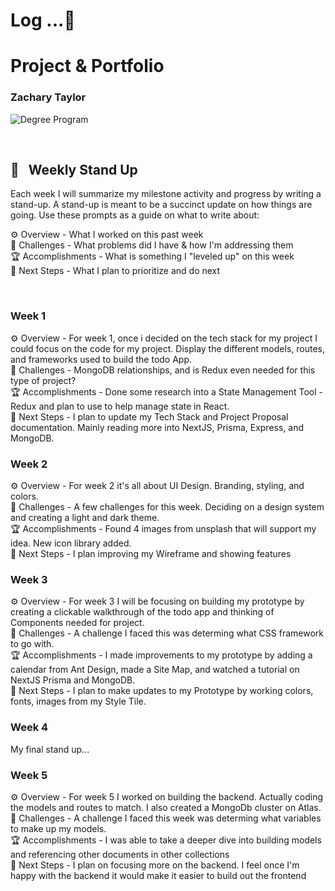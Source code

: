 
# Log ...🚀 



# Project & Portfolio
### Zachary Taylor 


![Degree Program](https://img.shields.io/badge/degree-web%20development-blue.svg)&nbsp; 

<br>


## 📢 &nbsp; Weekly Stand Up

Each week I will summarize my milestone activity and progress by writing a stand-up. A stand-up is meant to be a succinct update on how things are going. Use these prompts as a guide on what to write about:

⚙️ Overview - What I worked on this past week
<br>
🌵 Challenges - What problems did I have & how I'm addressing them
<br>
🏆 Accomplishments - What is something I "leveled up" on this week
<br>
🔮 Next Steps - What I plan to prioritize and do next

<br>

### Week 1

⚙️ Overview - For week 1, once i decided on the tech stack for my project I could focus on the code for my project. Display the different models, routes, and frameworks used to build the todo App.
<br>
🌵 Challenges - MongoDB relationships, and is Redux even needed for this type of project?
<br>
🏆 Accomplishments - Done some research into a State Management Tool - Redux and plan to use to help manage state in React.
<br>
🔮 Next Steps - I plan to update my Tech Stack and Project Proposal documentation. Mainly reading more into NextJS, Prisma, Express, and MongoDB.

### Week 2

⚙️ Overview - For week 2 it's all about UI Design. Branding, styling, and colors.
<br>
🌵 Challenges - A few challenges for this week. Deciding on a design system and creating a light and dark theme.
<br>
🏆 Accomplishments - Found 4 images from unsplash that will support my idea. New icon library added.
<br>
🔮 Next Steps - I plan improving my Wireframe and showing features 

### Week 3

⚙️ Overview - For week 3 I will be focusing on building my prototype by creating a clickable walkthrough of the todo app and thinking of Components needed for project.
<br>
🌵 Challenges - A challenge I faced this was determing what CSS framework to go with.
<br>
🏆 Accomplishments - I made improvements to my prototype by adding a calendar from Ant Design, made a Site Map, and watched a tutorial on NextJS Prisma and MongoDB.
<br>
🔮 Next Steps - I plan to make updates to my Prototype by working colors, fonts, images from my Style Tile.
### Week 4

My final stand up...

### Week 5

⚙️ Overview - For week 5 I worked on building the backend. Actually coding the models and routes to match. I also created a MongoDb cluster on Atlas.
<br>
🌵 Challenges - A challenge I faced this week was determing what variables to make up my models.
<br>
🏆 Accomplishments - I was able to take a deeper dive into building models and referencing other documents in other collections
<br>
🔮 Next Steps - I plan on focusing more on the backend. I feel once I'm happy with the backend it would make it easier to build out the frontend



<br>
